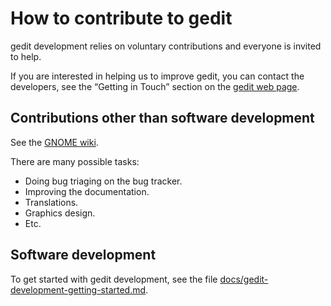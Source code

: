 How to contribute to gedit
==========================

gedit development relies on voluntary contributions and everyone is invited to
help.

If you are interested in helping us to improve gedit, you can contact the
developers, see the “Getting in Touch” section on the
[gedit web page](https://gedit-technology.github.io/apps/gedit/).

Contributions other than software development
---------------------------------------------

See the [GNOME wiki](https://wiki.gnome.org/).

There are many possible tasks:
- Doing bug triaging on the bug tracker.
- Improving the documentation.
- Translations.
- Graphics design.
- Etc.

Software development
--------------------

To get started with gedit development, see the file
[docs/gedit-development-getting-started.md](docs/gedit-development-getting-started.md).
